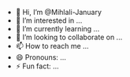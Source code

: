 - 👋 Hi, I’m @Mihlali-January
- 👀 I’m interested in ...
- 🌱 I’m currently learning ...
- 💞️ I’m looking to collaborate on ...
- 📫 How to reach me ...
- 😄 Pronouns: ...
- ⚡ Fun fact: ...

<!---
Mihlali-January/Mihlali-January is a ✨ special ✨ repository because its `README.md` (this file) appears on your GitHub profile.
You can click the Preview link to take a look at your changes.
--->
